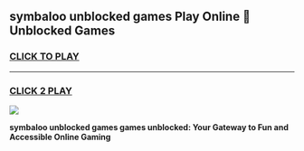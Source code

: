 
## symbaloo unblocked games Play Online 👋 Unblocked Games
<h3>
<a href="https://premium.freeplayer.one?title=symbaloo_unblocked_games&ref=19F">CLICK TO PLAY</a></h3>
<hr>

<h3>
<a href="https://premium.freeplayer.one?title=symbaloo_unblocked_games&ref=19F">CLICK 2 PLAY</a>
  
</h3>

<a href="https://premium.freeplayer.one?title=symbaloo_unblocked_games&ref=19F"><img src="https://clearcache.store/games.png"></a>


**symbaloo unblocked games games unblocked: Your Gateway to Fun and Accessible Online Gaming**
